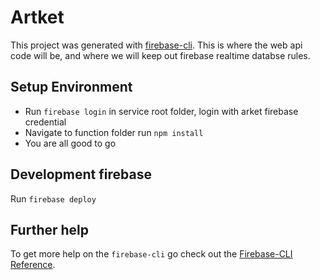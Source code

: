 # Artket

This project was generated with [firebase-cli](https://firebase.google.com/docs/cli/).
This is where the web api code will be, and where we will keep out firebase realtime databse rules.

## Setup Environment
- Run `firebase login` in service root folder, login with arket firebase credential
- Navigate to function folder run `npm install`
- You are all good to go

## Development firebase
Run `firebase deploy`

## Further help

To get more help on the `firebase-cli` go check out the [Firebase-CLI Reference](https://firebase.google.com/docs/cli/).
